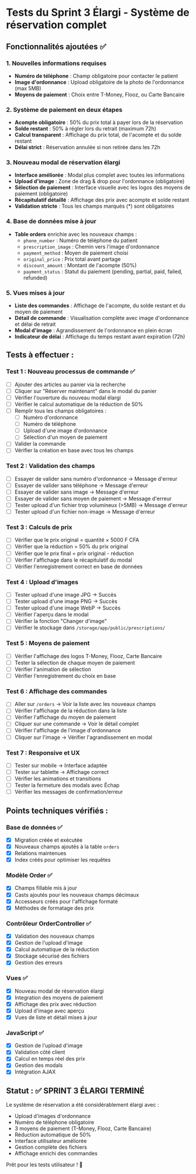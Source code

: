 # Tests du Sprint 3 Élargi - Système de réservation complet

## Fonctionnalités ajoutées ✅

### 1. Nouvelles informations requises
- **Numéro de téléphone** : Champ obligatoire pour contacter le patient
- **Image d'ordonnance** : Upload obligatoire de la photo de l'ordonnance (max 5MB)
- **Moyens de paiement** : Choix entre T-Money, Flooz, ou Carte Bancaire

### 2. Système de paiement en deux étapes
- **Acompte obligatoire** : 50% du prix total à payer lors de la réservation
- **Solde restant** : 50% à régler lors du retrait (maximum 72h)
- **Calcul transparent** : Affichage du prix total, de l'acompte et du solde restant
- **Délai strict** : Réservation annulée si non retirée dans les 72h

### 3. Nouveau modal de réservation élargi
- **Interface améliorée** : Modal plus complet avec toutes les informations
- **Upload d'image** : Zone de drag & drop pour l'ordonnance (obligatoire)
- **Sélection de paiement** : Interface visuelle avec les logos des moyens de paiement (obligatoire)
- **Récapitulatif détaillé** : Affichage des prix avec acompte et solde restant
- **Validation stricte** : Tous les champs marqués (*) sont obligatoires

### 4. Base de données mise à jour
- **Table orders** enrichie avec les nouveaux champs :
  - `phone_number` : Numéro de téléphone du patient
  - `prescription_image` : Chemin vers l'image d'ordonnance
  - `payment_method` : Moyen de paiement choisi
  - `original_price` : Prix total avant partage
  - `discount_amount` : Montant de l'acompte (50%)
  - `payment_status` : Statut du paiement (pending, partial, paid, failed, refunded)

### 5. Vues mises à jour
- **Liste des commandes** : Affichage de l'acompte, du solde restant et du moyen de paiement
- **Détail de commande** : Visualisation complète avec image d'ordonnance et délai de retrait
- **Modal d'image** : Agrandissement de l'ordonnance en plein écran
- **Indicateur de délai** : Affichage du temps restant avant expiration (72h)

## Tests à effectuer :

### Test 1 : Nouveau processus de commande ✅
- [ ] Ajouter des articles au panier via la recherche
- [ ] Cliquer sur "Réserver maintenant" dans le modal du panier
- [ ] Vérifier l'ouverture du nouveau modal élargi
- [ ] Vérifier le calcul automatique de la réduction de 50%
- [ ] Remplir tous les champs obligatoires :
  - [ ] Numéro d'ordonnance
  - [ ] Numéro de téléphone
  - [ ] Upload d'une image d'ordonnance
  - [ ] Sélection d'un moyen de paiement
- [ ] Valider la commande
- [ ] Vérifier la création en base avec tous les champs

### Test 2 : Validation des champs
- [ ] Essayer de valider sans numéro d'ordonnance → Message d'erreur
- [ ] Essayer de valider sans téléphone → Message d'erreur
- [ ] Essayer de valider sans image → Message d'erreur
- [ ] Essayer de valider sans moyen de paiement → Message d'erreur
- [ ] Tester upload d'un fichier trop volumineux (>5MB) → Message d'erreur
- [ ] Tester upload d'un fichier non-image → Message d'erreur

### Test 3 : Calculs de prix
- [ ] Vérifier que le prix original = quantité × 5000 F CFA
- [ ] Vérifier que la réduction = 50% du prix original
- [ ] Vérifier que le prix final = prix original - réduction
- [ ] Vérifier l'affichage dans le récapitulatif du modal
- [ ] Vérifier l'enregistrement correct en base de données

### Test 4 : Upload d'images
- [ ] Tester upload d'une image JPG → Succès
- [ ] Tester upload d'une image PNG → Succès
- [ ] Tester upload d'une image WebP → Succès
- [ ] Vérifier l'aperçu dans le modal
- [ ] Vérifier la fonction "Changer d'image"
- [ ] Vérifier le stockage dans `/storage/app/public/prescriptions/`

### Test 5 : Moyens de paiement
- [ ] Vérifier l'affichage des logos T-Money, Flooz, Carte Bancaire
- [ ] Tester la sélection de chaque moyen de paiement
- [ ] Vérifier l'animation de sélection
- [ ] Vérifier l'enregistrement du choix en base

### Test 6 : Affichage des commandes
- [ ] Aller sur `/orders` → Voir la liste avec les nouveaux champs
- [ ] Vérifier l'affichage de la réduction dans la liste
- [ ] Vérifier l'affichage du moyen de paiement
- [ ] Cliquer sur une commande → Voir le détail complet
- [ ] Vérifier l'affichage de l'image d'ordonnance
- [ ] Cliquer sur l'image → Vérifier l'agrandissement en modal

### Test 7 : Responsive et UX
- [ ] Tester sur mobile → Interface adaptée
- [ ] Tester sur tablette → Affichage correct
- [ ] Vérifier les animations et transitions
- [ ] Tester la fermeture des modals avec Échap
- [ ] Vérifier les messages de confirmation/erreur

## Points techniques vérifiés :

### Base de données ✅
- [x] Migration créée et exécutée
- [x] Nouveaux champs ajoutés à la table `orders`
- [x] Relations maintenues
- [x] Index créés pour optimiser les requêtes

### Modèle Order ✅
- [x] Champs fillable mis à jour
- [x] Casts ajoutés pour les nouveaux champs décimaux
- [x] Accesseurs créés pour l'affichage formaté
- [x] Méthodes de formatage des prix

### Contrôleur OrderController ✅
- [x] Validation des nouveaux champs
- [x] Gestion de l'upload d'image
- [x] Calcul automatique de la réduction
- [x] Stockage sécurisé des fichiers
- [x] Gestion des erreurs

### Vues ✅
- [x] Nouveau modal de réservation élargi
- [x] Integration des moyens de paiement
- [x] Affichage des prix avec réduction
- [x] Upload d'image avec aperçu
- [x] Vues de liste et détail mises à jour

### JavaScript ✅
- [x] Gestion de l'upload d'image
- [x] Validation côté client
- [x] Calcul en temps réel des prix
- [x] Gestion des modals
- [x] Intégration AJAX

## Statut : ✅ SPRINT 3 ÉLARGI TERMINÉ

Le système de réservation a été considérablement élargi avec :
- Upload d'images d'ordonnance
- Numéro de téléphone obligatoire
- 3 moyens de paiement (T-Money, Flooz, Carte Bancaire)
- Réduction automatique de 50%
- Interface utilisateur améliorée
- Gestion complète des fichiers
- Affichage enrichi des commandes

Prêt pour les tests utilisateur ! 🚀
